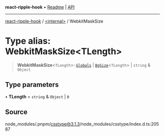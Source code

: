 **react-ripple-hook** • [Readme](../../README.md) \| [API](../../globals.md)

---

[react-ripple-hook](../../README.md) / [\<internal\>](../README.md) / WebkitMaskSize

# Type alias: WebkitMaskSize\<TLength\>

> **WebkitMaskSize**\<`TLength`\>: [`Globals`](Globals.md) \| [`BgSize`](BgSize.md)\<`TLength`\> \| `string` & `Object`

## Type parameters

• **TLength** = `string` & `Object` \| `0`

## Source

node_modules/.pnpm/csstype@3.1.3/node_modules/csstype/index.d.ts:20587
